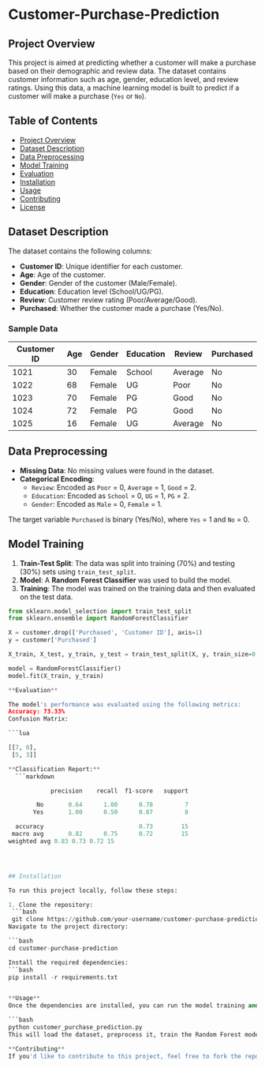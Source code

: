 # Customer-Purchase-Prediction

## Project Overview
This project is aimed at predicting whether a customer will make a purchase based on their demographic and review data. The dataset contains customer information such as age, gender, education level, and review ratings. Using this data, a machine learning model is built to predict if a customer will make a purchase (`Yes` or `No`).

## Table of Contents
- [Project Overview](#project-overview)
- [Dataset Description](#dataset-description)
- [Data Preprocessing](#data-preprocessing)
- [Model Training](#model-training)
- [Evaluation](#evaluation)
- [Installation](#installation)
- [Usage](#usage)
- [Contributing](#contributing)
- [License](#license)

## Dataset Description

The dataset contains the following columns:

- **Customer ID**: Unique identifier for each customer.
- **Age**: Age of the customer.
- **Gender**: Gender of the customer (Male/Female).
- **Education**: Education level (School/UG/PG).
- **Review**: Customer review rating (Poor/Average/Good).
- **Purchased**: Whether the customer made a purchase (Yes/No).

### Sample Data

| Customer ID | Age | Gender | Education | Review  | Purchased |
|-------------|-----|--------|-----------|---------|-----------|
| 1021        | 30  | Female | School    | Average | No        |
| 1022        | 68  | Female | UG        | Poor    | No        |
| 1023        | 70  | Female | PG        | Good    | No        |
| 1024        | 72  | Female | PG        | Good    | No        |
| 1025        | 16  | Female | UG        | Average | No        |

## Data Preprocessing

- **Missing Data**: No missing values were found in the dataset.
- **Categorical Encoding**: 
  - `Review`: Encoded as `Poor` = 0, `Average` = 1, `Good` = 2.
  - `Education`: Encoded as `School` = 0, `UG` = 1, `PG` = 2.
  - `Gender`: Encoded as `Male` = 0, `Female` = 1.
  
The target variable `Purchased` is binary (Yes/No), where `Yes` = 1 and `No` = 0.

## Model Training

1. **Train-Test Split**: The data was split into training (70%) and testing (30%) sets using `train_test_split`.
2. **Model**: A **Random Forest Classifier** was used to build the model.
3. **Training**: The model was trained on the training data and then evaluated on the test data.

```python
from sklearn.model_selection import train_test_split
from sklearn.ensemble import RandomForestClassifier

X = customer.drop(['Purchased', 'Customer ID'], axis=1)
y = customer['Purchased']

X_train, X_test, y_train, y_test = train_test_split(X, y, train_size=0.7, random_state=2529)

model = RandomForestClassifier()
model.fit(X_train, y_train)

**Evaluation**

The model's performance was evaluated using the following metrics:
Accuracy: 73.33%
Confusion Matrix:

```lua

[[7, 0],
 [5, 3]]

**Classification Report:**
  ```markdown

            precision    recall  f1-score   support

        No       0.64      1.00      0.78         7
       Yes       1.00      0.50      0.67         8

  accuracy                           0.73        15
 macro avg       0.82      0.75      0.72        15
weighted avg 0.83 0.73 0.72 15




## Installation

To run this project locally, follow these steps:

1. Clone the repository:
 ```bash
 git clone https://github.com/your-username/customer-purchase-prediction.git
Navigate to the project directory:

```bash
cd customer-purchase-prediction

Install the required dependencies:
```bash
pip install -r requirements.txt


**Usage**
Once the dependencies are installed, you can run the model training and evaluation script with the following command:

```bash
python customer_purchase_prediction.py
This will load the dataset, preprocess it, train the Random Forest model, and display the evaluation metrics.

**Contributing**
If you'd like to contribute to this project, feel free to fork the repository and submit a pull request. Please make sure to follow the coding standards and write tests for any new functionality you add.
